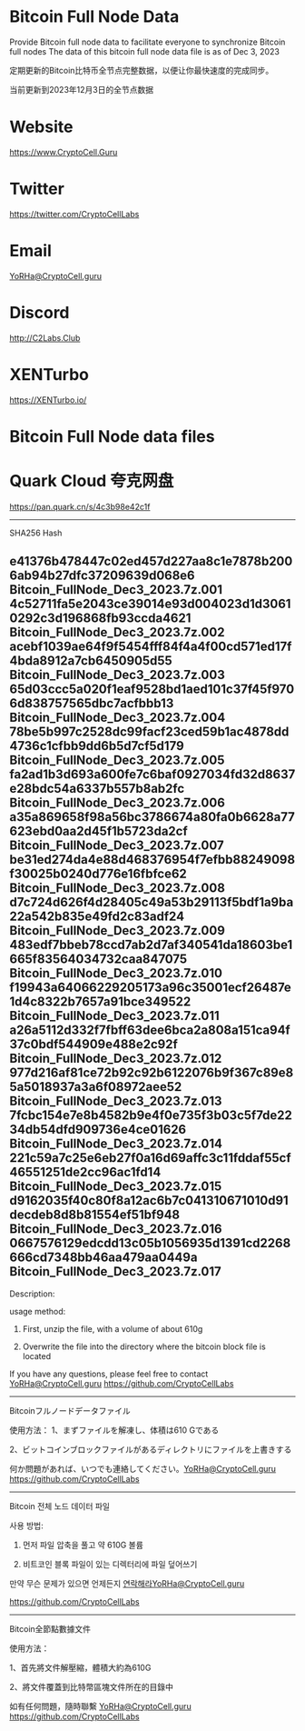 # Bitcoin Full Node Data
Provide Bitcoin full node data to facilitate everyone to synchronize Bitcoin full nodes
The data of this bitcoin full node data file is as of Dec 3, 2023

定期更新的Bitcoin比特币全节点完整数据，以便让你最快速度的完成同步。

当前更新到2023年12月3日的全节点数据

# Website
https://www.CryptoCell.Guru

# Twitter
https://twitter.com/CryptoCellLabs

# Email
YoRHa@CryptoCell.guru

# Discord
http://C2Labs.Club

# XENTurbo
https://XENTurbo.io/ 

# Bitcoin Full Node data files

# Quark Cloud 夸克网盘
https://pan.quark.cn/s/4c3b98e42c1f

------------

SHA256 Hash

e41376b478447c02ed457d227aa8c1e7878b2006ab94b27dfc37209639d068e6    Bitcoin_FullNode_Dec3_2023.7z.001
4c52711fa5e2043ce39014e93d004023d1d30610292c3d196868fb93ccda4621    Bitcoin_FullNode_Dec3_2023.7z.002
acebf1039ae64f9f5454fff84f4a4f00cd571ed17f4bda8912a7cb6450905d55    Bitcoin_FullNode_Dec3_2023.7z.003
65d03ccc5a020f1eaf9528bd1aed101c37f45f9706d838757565dbc7acfbbb13    Bitcoin_FullNode_Dec3_2023.7z.004
78be5b997c2528dc99facf23ced59b1ac4878dd4736c1cfbb9dd6b5d7cf5d179    Bitcoin_FullNode_Dec3_2023.7z.005
fa2ad1b3d693a600fe7c6baf0927034fd32d8637e28bdc54a6337b557b8ab2fc    Bitcoin_FullNode_Dec3_2023.7z.006
a35a869658f98a56bc3786674a80fa0b6628a77623ebd0aa2d45f1b5723da2cf    Bitcoin_FullNode_Dec3_2023.7z.007
be31ed274da4e88d468376954f7efbb88249098f30025b0240d776e16fbfce62    Bitcoin_FullNode_Dec3_2023.7z.008
d7c724d626f4d28405c49a53b29113f5bdf1a9ba22a542b835e49fd2c83adf24    Bitcoin_FullNode_Dec3_2023.7z.009
483edf7bbeb78ccd7ab2d7af340541da18603be1665f83564034732caa847075    Bitcoin_FullNode_Dec3_2023.7z.010
f19943a64066229205173a96c35001ecf26487e1d4c8322b7657a91bce349522    Bitcoin_FullNode_Dec3_2023.7z.011
a26a5112d332f7fbff63dee6bca2a808a151ca94f37c0bdf544909e488e2c92f    Bitcoin_FullNode_Dec3_2023.7z.012
977d216af81ce72b92c92b6122076b9f367c89e85a5018937a3a6f08972aee52    Bitcoin_FullNode_Dec3_2023.7z.013
7fcbc154e7e8b4582b9e4f0e735f3b03c5f7de2234db54dfd909736e4ce01626    Bitcoin_FullNode_Dec3_2023.7z.014
221c59a7c25e6eb27f0a16d69affc3c11fddaf55cf46551251de2cc96ac1fd14    Bitcoin_FullNode_Dec3_2023.7z.015
d9162035f40c80f8a12ac6b7c041310671010d91decdeb8d8b81554ef51bf948    Bitcoin_FullNode_Dec3_2023.7z.016
0667576129edcdd13c05b1056935d1391cd2268666cd7348bb46aa479aa0449a    Bitcoin_FullNode_Dec3_2023.7z.017
------------

Description:

usage method:
1. First, unzip the file, with a volume of about 610g

3. Overwrite the file into the directory where the bitcoin block file is located

If you have any questions, please feel free to contact YoRHa@CryptoCell.guru
https://github.com/CryptoCellLabs

-------
Bitcoinフルノードデータファイル

使用方法：
1、まずファイルを解凍し、体積は610 Gである

2、ビットコインブロックファイルがあるディレクトリにファイルを上書きする

何か問題があれば、いつでも連絡してください。YoRHa@CryptoCell.guru
https://github.com/CryptoCellLabs

-------
Bitcoin 전체 노드 데이터 파일

사용 방법:
1. 먼저 파일 압축을 풀고 약 610G 볼륨

3. 비트코인 블록 파일이 있는 디렉터리에 파일 덮어쓰기

만약 무슨 문제가 있으면 언제든지 연락해라YoRHa@CryptoCell.guru

https://github.com/CryptoCellLabs

-------

Bitcoin全節點數據文件

使用方法：

1、首先將文件解壓縮，體積大約為610G

2、將文件覆蓋到比特幣區塊文件所在的目錄中


如有任何問題，隨時聯繫  YoRHa@CryptoCell.guru
https://github.com/CryptoCellLabs
